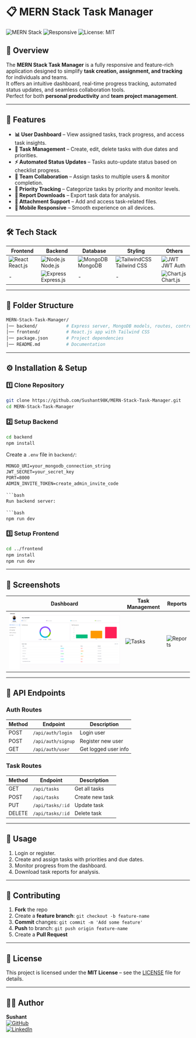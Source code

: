 # 📋 MERN Stack Task Manager

![MERN Stack](https://img.shields.io/badge/MERN-Stack-blueviolet?style=for-the-badge&logo=mongodb&logoColor=white)
![Responsive](https://img.shields.io/badge/Responsive-Design-brightgreen?style=for-the-badge&logo=react&logoColor=white)
![License: MIT](https://img.shields.io/badge/License-MIT-yellow?style=for-the-badge)

## 📖 Overview

The **MERN Stack Task Manager** is a fully responsive and feature-rich application designed to simplify **task creation, assignment, and tracking** for individuals and teams.  
It offers an intuitive dashboard, real-time progress tracking, automated status updates, and seamless collaboration tools.  
Perfect for both **personal productivity** and **team project management**.

---

## 🚀 Features

- **📊 User Dashboard** – View assigned tasks, track progress, and access task insights.
- **📝 Task Management** – Create, edit, delete tasks with due dates and priorities.
- **⚡ Automated Status Updates** – Tasks auto-update status based on checklist progress.
- **🤝 Team Collaboration** – Assign tasks to multiple users & monitor completion.
- **📌 Priority Tracking** – Categorize tasks by priority and monitor levels.
- **📑 Report Downloads** – Export task data for analysis.
- **📎 Attachment Support** – Add and access task-related files.
- **📱 Mobile Responsive** – Smooth experience on all devices.

---

## 🛠 Tech Stack

| Frontend | Backend | Database | Styling | Others |
|----------|---------|----------|---------|--------|
| ![React](https://img.icons8.com/color/48/react-native.png) React.js | ![Node.js](https://img.icons8.com/color/48/nodejs.png) Node.js | ![MongoDB](https://img.icons8.com/color/48/mongodb.png) MongoDB | ![TailwindCSS](https://img.icons8.com/color/48/tailwindcss.png) Tailwind CSS | ![JWT](https://img.icons8.com/?size=48&id=rHpveptSuwDz&format=png&color=000000) JWT Auth |
| - | ![Express](https://img.icons8.com/ios/50/express-js.png) Express.js | - | - | ![Chart.js](https://img.icons8.com/color/48/combo-chart.png) Chart.js |

---

## 📂 Folder Structure

```bash
MERN-Stack-Task-Manager/
│── backend/           # Express server, MongoDB models, routes, controllers
│── frontend/          # React.js app with Tailwind CSS
│── package.json       # Project dependencies
│── README.md          # Documentation
```

---

## ⚙️ Installation & Setup

### 1️⃣ Clone Repository

```bash
git clone https://github.com/Sushant98K/MERN-Stack-Task-Manager.git
cd MERN-Stack-Task-Manager
```

### 2️⃣ Setup Backend

```bash
cd backend
npm install
```

Create a `.env` file in `backend/`:

```env
MONGO_URI=your_mongodb_connection_string
JWT_SECRET=your_secret_key
PORT=8000
ADMIN_INVITE_TOKEN=create_admin_invite_code

```bash
Run backend server:

```bash
npm run dev
```

### 3️⃣ Setup Frontend

```bash
cd ../frontend
npm install
npm run dev
```

---

## 📸 Screenshots

| Dashboard | Task Management | Reports |
|-----------|-----------------|---------|
| ![Dashboard](meta/dashboard.png) | ![Tasks](https://via.placeholder.com/300x200) | ![Reports](https://via.placeholder.com/300x200) |

---

## 📡 API Endpoints

### Auth Routes

| Method | Endpoint          | Description         |
|--------|-------------------|---------------------|
| POST   | `/api/auth/login` | Login user          |
| POST   | `/api/auth/signup`| Register new user   |
| GET    | `/api/auth/user`  | Get logged user info|

### Task Routes

| Method | Endpoint                 | Description              |
|--------|--------------------------|--------------------------|
| GET    | `/api/tasks`              | Get all tasks            |
| POST   | `/api/tasks`              | Create new task          |
| PUT    | `/api/tasks/:id`          | Update task              |
| DELETE | `/api/tasks/:id`          | Delete task              |

---

## 📌 Usage

1. Login or register.
2. Create and assign tasks with priorities and due dates.
3. Monitor progress from the dashboard.
4. Download task reports for analysis.

---

## 🤝 Contributing

1. **Fork** the repo
2. Create a **feature branch**: `git checkout -b feature-name`
3. **Commit** changes: `git commit -m 'Add some feature'`
4. **Push** to branch: `git push origin feature-name`
5. Create a **Pull Request**

---

## 📜 License

This project is licensed under the **MIT License** – see the [LICENSE](LICENSE) file for details.

---

## 👨‍💻 Author

**Sushant**  
[![GitHub](https://img.shields.io/badge/GitHub-Profile-black?logo=github)](https://github.com/Sushant98K)  
[![LinkedIn](https://img.shields.io/badge/LinkedIn-Connect-blue?logo=linkedin)](https://linkedin.com/in/your-link)  
